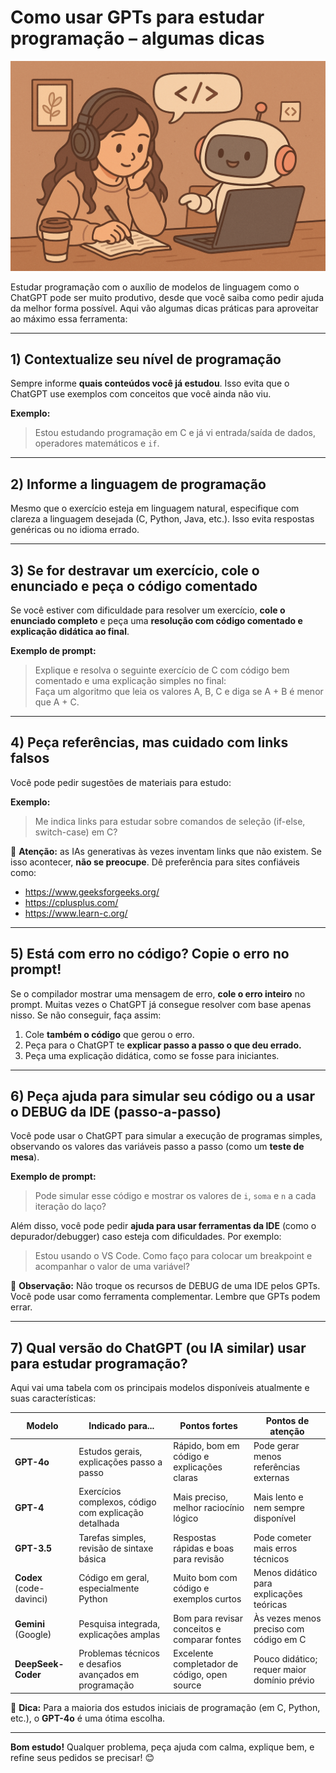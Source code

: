 # Como usar GPTs para estudar programação – algumas dicas

![Robozinho ensinando uma jovem a programar](imgs/image-1.png)

Estudar programação com o auxílio de modelos de linguagem como o ChatGPT pode ser muito produtivo, desde que você saiba como pedir ajuda da melhor forma possível. Aqui vão algumas dicas práticas para aproveitar ao máximo essa ferramenta:

---

## 1) Contextualize seu nível de programação

Sempre informe **quais conteúdos você já estudou**. Isso evita que o ChatGPT use exemplos com conceitos que você ainda não viu.

**Exemplo:**

> Estou estudando programação em C e já vi entrada/saída de dados, operadores matemáticos e `if`. 

---

## 2) Informe a linguagem de programação

Mesmo que o exercício esteja em linguagem natural, especifique com clareza a linguagem desejada (C, Python, Java, etc.). Isso evita respostas genéricas ou no idioma errado.

---

## 3) Se for destravar um exercício, cole o enunciado e peça o código comentado

Se você estiver com dificuldade para resolver um exercício, **cole o enunciado completo** e peça uma **resolução com código comentado e explicação didática ao final**.

**Exemplo de prompt:**

> Explique e resolva o seguinte exercício de C com código bem comentado e uma explicação simples no final:  
> Faça um algoritmo que leia os valores A, B, C e diga se A + B é menor que A + C.

---

## 4) Peça referências, mas cuidado com links falsos

Você pode pedir sugestões de materiais para estudo:

**Exemplo:**

> Me indica links para estudar sobre comandos de seleção (if-else, switch-case) em C?

🔎 **Atenção:** as IAs generativas às vezes inventam links que não existem. Se isso acontecer, **não se preocupe**. Dê preferência para sites confiáveis como:
- https://www.geeksforgeeks.org/
- https://cplusplus.com/
- https://www.learn-c.org/

---

## 5) Está com erro no código? Copie o erro no prompt!

Se o compilador mostrar uma mensagem de erro, **cole o erro inteiro** no prompt. Muitas vezes o ChatGPT já consegue resolver com base apenas nisso. Se não conseguir, faça assim:

1. Cole **também o código** que gerou o erro.
2. Peça para o ChatGPT te **explicar passo a passo o que deu errado.**
3. Peça uma explicação didática, como se fosse para iniciantes.

---
## 6) Peça ajuda para simular seu código ou a usar o DEBUG da IDE (passo-a-passo)

Você pode usar o ChatGPT para simular a execução de programas simples, observando os valores das variáveis passo a passo (como um **teste de mesa**).

**Exemplo de prompt:**

> Pode simular esse código e mostrar os valores de `i`, `soma` e `n` a cada iteração do laço?

Além disso, você pode pedir **ajuda para usar ferramentas da IDE** (como o depurador/debugger) caso esteja com dificuldades. Por exemplo:

> Estou usando o VS Code. Como faço para colocar um breakpoint e acompanhar o valor de uma variável?

🔧 **Observação:** Não troque os recursos de DEBUG de uma IDE pelos GPTs. Você pode usar como ferramenta complementar. Lembre que GPTs podem errar.

---

## 7) Qual versão do ChatGPT (ou IA similar) usar para estudar programação?

Aqui vai uma tabela com os principais modelos disponíveis atualmente e suas características:

| Modelo             | Indicado para...                                       | Pontos fortes                                | Pontos de atenção                         |
|--------------------|--------------------------------------------------------|----------------------------------------------|-------------------------------------------|
| **GPT-4o**         | Estudos gerais, explicações passo a passo              | Rápido, bom em código e explicações claras   | Pode gerar menos referências externas     |
| **GPT-4**          | Exercícios complexos, código com explicação detalhada | Mais preciso, melhor raciocínio lógico       | Mais lento e nem sempre disponível        |
| **GPT-3.5**        | Tarefas simples, revisão de sintaxe básica             | Respostas rápidas e boas para revisão        | Pode cometer mais erros técnicos          |
| **Codex** (code-davinci) | Código em geral, especialmente Python               | Muito bom com código e exemplos curtos       | Menos didático para explicações teóricas  |
| **Gemini** (Google)| Pesquisa integrada, explicações amplas                | Bom para revisar conceitos e comparar fontes | Às vezes menos preciso com código em C    |
| **DeepSeek-Coder** | Problemas técnicos e desafios avançados em programação | Excelente completador de código, open source | Pouco didático; requer maior domínio prévio |

🔎 **Dica:** Para a maioria dos estudos iniciais de programação (em C, Python, etc.), o **GPT-4o** é uma ótima escolha.

---

**Bom estudo!** Qualquer problema, peça ajuda com calma, explique bem, e refine seus pedidos se precisar! 😊
